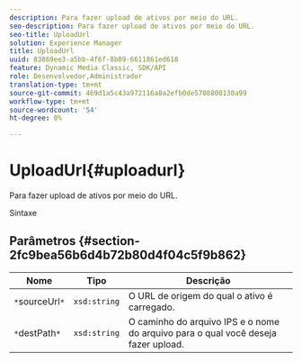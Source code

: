 ```yaml
---
description: Para fazer upload de ativos por meio do URL.
seo-description: Para fazer upload de ativos por meio do URL.
seo-title: UploadUrl
solution: Experience Manager
title: UploadUrl
uuid: 83869ee3-a5bb-4f6f-8b09-6611861ed618
feature: Dynamic Media Classic, SDK/API
role: Desenvolvedor,Administrador
translation-type: tm+mt
source-git-commit: 469d1a5c43a972116a8a2efb0de5708800130a99
workflow-type: tm+mt
source-wordcount: '54'
ht-degree: 0%

---
```



# UploadUrl{#uploadurl}

Para fazer upload de ativos por meio do URL.

Sintaxe

## Parâmetros {#section-2fc9bea56b6d4b72b80d4f04c5f9b862}

| Nome | Tipo | Descrição |
|---|---|---|
| `*`sourceUrl`*` | `xsd:string` | O URL de origem do qual o ativo é carregado. |
| `*`destPath`*` | `xsd:string` | O caminho do arquivo IPS e o nome do arquivo para o qual você deseja fazer upload. |

